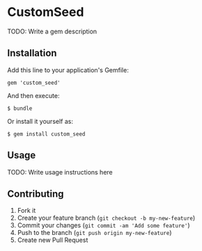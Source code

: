 # CustomSeed

TODO: Write a gem description

## Installation

Add this line to your application's Gemfile:

    gem 'custom_seed'

And then execute:

    $ bundle

Or install it yourself as:

    $ gem install custom_seed

## Usage

TODO: Write usage instructions here

## Contributing

1. Fork it
2. Create your feature branch (`git checkout -b my-new-feature`)
3. Commit your changes (`git commit -am 'Add some feature'`)
4. Push to the branch (`git push origin my-new-feature`)
5. Create new Pull Request
